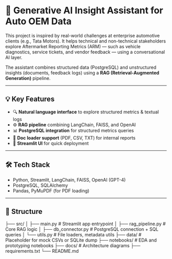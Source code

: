# 🚗 Generative AI Insight Assistant for Auto OEM Data

This project is inspired by real-world challenges at enterprise automotive clients (e.g., Tata Motors). It helps technical and non-technical stakeholders explore Aftermarket Reporting Metrics (ARM) — such as vehicle diagnostics, service tickets, and vendor feedback — using a conversational AI layer.

The assistant combines structured data (PostgreSQL) and unstructured insights (documents, feedback logs) using a **RAG (Retrieval-Augmented Generation)** pipeline.

---

## 💡 Key Features

- 🔍 **Natural language interface** to explore structured metrics & textual logs  
- ⚙️ **RAG pipeline** combining LangChain, FAISS, and OpenAI  
- 📊 **PostgreSQL integration** for structured metrics queries  
- 📄 **Doc loader support** (PDF, CSV, TXT) for internal reports  
- 🧪 **Streamlit UI** for quick deployment  

---

## 🛠 Tech Stack

- Python, Streamlit, LangChain, FAISS, OpenAI (GPT-4)
- PostgreSQL, SQLAlchemy
- Pandas, PyMuPDF (for PDF loading)

---

## 📂 Structure

├── src/
│ ├── main.py # Streamlit app entrypoint
│ ├── rag_pipeline.py # Core RAG logic
│ ├── db_connector.py # PostgreSQL connection + SQL queries
│ └── utils.py # File loaders, metadata utils
├── data/ # Placeholder for mock CSVs or SQLite dump
├── notebooks/ # EDA and prototyping notebooks
├── docs/ # Architecture diagrams
├── requirements.txt
└── README.md
